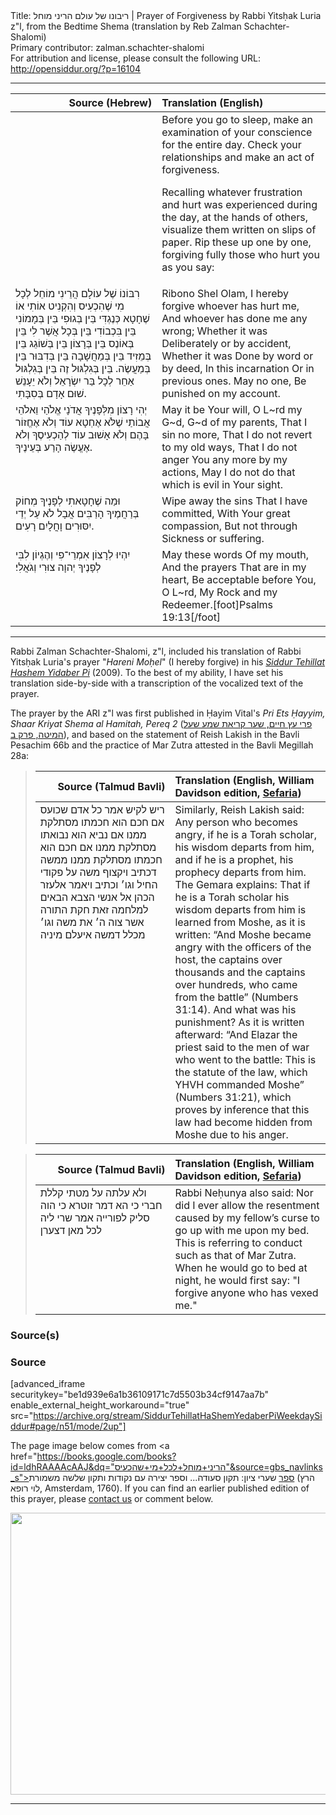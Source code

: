 <html>
<head></head>
<body>
Title: ריבונו של עולם הריני מוחל | Prayer of Forgiveness by Rabbi Yitsḥak Luria z"l, from the Bedtime Shema (translation by Reb Zalman Schachter-Shalomi)<br />
Primary contributor: zalman.schachter-shalomi<br />
For attribution and license, please consult the following URL: <a href="http://opensiddur.org/?p=16104">http://opensiddur.org/?p=16104</a>
<p />
<hr />

<table style="margin-left: auto;margin-right: auto;" class="draggable">
<thead><tr><th id="x" style="text-align: right;">Source (Hebrew)</th><th style="text-align: left;">Translation (English)</th></tr></thead>
<tbody>
<tr><td style="vertical-align:top;" width="46%">
<div class="liturgy"><span lang="he">

</span></div></td>
 
<td style="vertical-align:top;" width="53%">
<div class="english">
<span class="instruction">Before you go to sleep, 
make an examination of your conscience for the entire day. 
Check your relationships and make an act of forgiveness.

Recalling whatever frustration and hurt was experienced during the day, at the hands of others, 
visualize them written on slips of paper. 
Rip these up one by one,
forgiving fully those who hurt you
as you say:</span>
</div></td></tr>


<tr>
<td style="vertical-align:top;" width="46%">
<div class="liturgy"><span lang="he">
רִבּוֹנוֹ שֶׁל עוֹלָם 
הֲרֵינִי מוֹחֵל 
לְכָל מִי שֶׁהִכְעִיס וְהִקְנִיט אוֹתִי 
אוֹ 
שֶׁחָטָא כְּנֶגְדִּי 
בֵּין בְּגוּפִי בֵּין בְּמָמוֹנִי 
בֵּין בִּכְבוֹדִי בֵּין בְּכָל אֲשֶׁר לִי 
בֵּין בְּאוֹנֶס בֵּין בְּרָצוֹן 
בֵּין בְּשׁוֹגֵג בֵּין בְּמֵזִיד בֵּין בְּמַחֲשָׁבָה בֵּין בְּדִבּוּר בֵּין בְּמַעֲשֶׂה. 
בֵּין בְּגִלְגּוּל זֶה 
בֵּין בְּגִלְגּוּל אַחֵר 
לְכָל בַּר יִשְׂרָאֵל וְלֹא יֵעָנֵשׁ 
שׁוּם אָדָם בְּסִבָּתִי. 
 </span></div></td>
 
<td style="vertical-align:top;" width="53%"><div class="english">
Ribono Shel Olam, 
I hereby forgive 
whoever has hurt me, 
And whoever has done me 
any wrong; 
Whether it was 
Deliberately or by accident, 
Whether it was 
Done by word or by deed, 
In this incarnation 
Or in previous ones. 
May no one, 
Be punished on my account. 
</div></td>
</tr>


<tr>
<td style="vertical-align:top;" width="46%">
<div class="liturgy"><span lang="he">
יְהִי רָצוֹן מִלְּפָנֶיךָ 
אֲדֹנָי אֱלֹהַי 
וֵאלֹהֵי אֲבוֹתַי 
שֶׁלֹּא אֶחְטָא עוֹד 
וְלֹא אֶחֱזוֹר 
בָּהֶם 
וְלֹא אָשׁוּב עוֹד 
לְהַכְעִיסֶךָ 
וְלֹא אֶעֱשֶׂה 
הָרַע בְּעֵינֶיךָ. 
</span></div></td>
 
<td style="vertical-align:top;" width="53%"><div class="english">
May it be Your will, 
O L~rd my G~d,
G~d of my parents, 
That I sin no more, 
That I do not revert 
to my old ways, 
That I do not anger You any more 
by my actions, 
May I do not do that 
which is evil in Your sight. 
</div></td>
</tr>


<tr>
<td style="vertical-align:top;" width="46%">
<div class="liturgy"><span lang="he">
וּמַה שֶׁחָטָאתִי 
לְפָנֶיךָ מְחוֹק 
בְּרַחֲמֶיךָ הָרַבִּים 
אֲבָל לֹא עַל יְדֵי יִסּוּרִים 
וָחֳלָיִם רָעִים.
</span></div></td>
 
<td style="vertical-align:top;" width="53%"><div class="english">
Wipe away the sins 
That I have committed, 
With Your great compassion, 
But not through 
Sickness or suffering. 
</div></td>
</tr>


<tr>
<td style="vertical-align:top;" width="46%">
<div class="liturgy"><span lang="he">
יִהְיוּ לְרָצוֹן 
אִמְרֵי־פִי 
וְהֶגְיוֹן 
לִבִּי 
לְפָנֶיךָ 
יְהוָה צוּרִי וְגֹאֲלִי׃
</span></div></td>
 
<td style="vertical-align:top;" width="53%"><div class="english">
May these words 
Of my mouth, 
And the prayers 
That are in my heart, 
Be acceptable before You, 
O L~rd, My Rock and my Redeemer.[foot]Psalms 19:13[/foot] 
</div></td>
 </tr>
</tbody></table>

<hr />

Rabbi Zalman Schachter-Shalomi, z"l, included his translation of Rabbi Yitsḥak Luria's prayer "<em>Hareni Moḥel</em>" (I hereby forgive) in his <em><a href="https://opensiddur.org/siddurim/ha-ari/neo-hasidut/reb-zalmans-open-siddur-tehillat-hashem/">Siddur Tehillat Hashem Yidaber Pi</a></em> (2009). To the best of my ability, I have set his translation side-by-side with a transcription of the vocalized text of the prayer.

The prayer by the ARI z"l was first published in Ḥayim Vital's <em>Pri Ets Ḥayyim, Shaar Kriyat Shema al Hamitah, Pereq 2</em> (<a href="https://he.wikisource.org/wiki/פרי_עץ_חיים_שער_קריאת_שמע_שעל_המיטה_פרק_ב">פרי עץ חיים, שער קריאת שמע שעל המיטה, פרק ב</a>), and based on the statement of Reish Lakish in the Bavli Pesachim 66b and the practice of Mar Zutra attested in the Bavli Megillah 28a:

<blockquote>
<table style="margin-left: auto;margin-right: auto;" class="draggable">
<thead><tr><th id="x" style="text-align: right;">Source (Talmud Bavli)</th><th style="text-align: left;">Translation (English, William Davidson edition, <a href="https://www.sefaria.org/Pesachim.66b.7/he/William_Davidson_Edition_-_Aramaic?lang=bi">Sefaria</a>)</th></tr></thead>
<tbody>
<tr>
<td style="vertical-align:top;" width="46%">
<div class="commentary"><span lang="he">
ריש לקיש אמר כל אדם שכועס אם חכם הוא חכמתו מסתלקת ממנו אם נביא הוא נבואתו מסתלקת ממנו אם חכם הוא חכמתו מסתלקת ממנו ממשה דכתיב ויקצוף משה על פקודי החיל וגו׳ וכתיב ויאמר אלעזר הכהן אל אנשי הצבא הבאים למלחמה זאת חקת התורה אשר צוה ה׳ את משה וגו׳ מכלל דמשה איעלם מיניה
</span></div></td>
 
<td style="vertical-align:top;" width="53%"><div class="english">
Similarly, Reish Lakish said: Any person who becomes angry, if he is a Torah scholar, his wisdom departs from him, and if he is a prophet, his prophecy departs from him. The Gemara explains: That if he is a Torah scholar his wisdom departs from him is learned from Moshe, as it is written: “And Moshe became angry with the officers of the host, the captains over thousands and the captains over hundreds, who came from the battle” (Numbers 31:14). And what was his punishment? As it is written afterward: “And Elazar the priest said to the men of war who went to the battle: This is the statute of the law, which YHVH commanded Moshe” (Numbers 31:21), which proves by inference that this law had become hidden from Moshe due to his anger.
</div></td>
 </tr>
</tbody></table>
</blockquote>

<blockquote>
<table style="margin-left: auto;margin-right: auto;" class="draggable">
<thead><tr><th id="x" style="text-align: right;">Source (Talmud Bavli)</th><th style="text-align: left;">Translation (English, William Davidson edition, <a href="https://www.sefaria.org/Megillah.28a.8/he/William_Davidson_Edition_-_Aramaic?lang=bi&with=all&lang2=en">Sefaria</a>)</th></tr></thead>
<tbody>
<tr>
<td style="vertical-align:top;" width="46%">
<div class="commentary"><span lang="he">
ולא עלתה על מטתי קללת חברי כי הא דמר זוטרא כי הוה סליק לפורייה אמר שרי ליה לכל מאן דצערן
</span></div></td>
 
<td style="vertical-align:top;" width="53%"><div class="english">
Rabbi Neḥunya also said: Nor did I ever allow the resentment caused by my fellow’s curse to go up with me upon my bed. This is referring to conduct such as that of Mar Zutra. When he would go to bed at night, he would first say: "I forgive anyone who has vexed me."
</div></td>
 </tr>
</tbody></table>
</blockquote>

<h3>Source(s)</h3>

<h3>Source</h3>

[advanced_iframe securitykey="be1d939e6a1b36109171c7d5503b34cf9147aa7b" enable_external_height_workaround="true" src="https://archive.org/stream/SiddurTehillatHaShemYedaberPiWeekdaySiddur#page/n51/mode/2up"]

The page image below comes from <a href="https://books.google.com/books?id=ldhRAAAAcAAJ&dq="הריני+מוחל+לכל+מי+שהכעיס"&source=gbs_navlinks_s">ספר שערי ציון: תקון סעודה... וספר יצירה עם נקודות ותקון שלשה משמורת</a> (הרץ לוי רופא, Amsterdam, 1760). If you can find an earlier published edition of this prayer, please <a href="https://opensiddur.org/contact/">contact us</a> or comment below.

<a href="https://books.google.com/books?id=ldhRAAAAcAAJ&amp;pg=PP144#v=onepage&amp;q&amp;f=false"><img class="alignnone size-large wp-image-16109" src="http://opensiddur.org/wp-content/uploads/2017/07/Hareni-Mochel-from-ספר-שערי-ציון-תקון-סעודה-1760-1024x721.png" alt="" width="640" height="451" /></a>

<hr />

&nbsp;
</body>
</html>